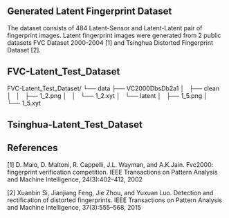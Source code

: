 ## Generated Latent Fingerprint Dataset
The dataset consists of 484 Latent-Sensor and Latent-Latent pair of fingerprint images. Latent fingerprint images were generated from  2 public datasets FVC Dataset 2000-2004 [1] and Tsinghua Distorted Fingerprint Dataset [2].
## FVC-Latent_Test_Dataset

FVC-Latent_Test_Dataset/
└── data
    ├── VC2000DbsDb2a1
    │   ├── clean
    │   │   ├── 1_2.png
    │   │   └── 1_2.xyt
    │   └── latent
    │       ├── 1_5.png
    │       └── 1_5.xyt


## Tsinghua-Latent_Test_Dataset
## References
[1] D. Maio, D. Maltoni, R. Cappelli, J.L. Wayman, and A.K.Jain. Fvc2000: fingerprint verification competition. IEEE Transactions on Pattern Analysis and Machine Intelligence, 24(3):402–412, 2002


[2] Xuanbin Si, Jianjiang Feng, Jie Zhou, and Yuxuan Luo. Detection and rectification of distorted fingerprints. IEEE Transactions on Pattern Analysis and Machine Intelligence, 37(3):555–568, 2015
